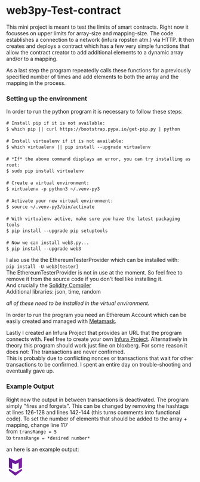 # web3py-Test-contract

This mini project is meant to test the limits of smart contracts. Right now
it focusses on upper limits for array-size and mapping-size. The code establishes
a connection to a network (infura ropsten atm.) via HTTP. It then creates and 
deploys a contract which has a few very simple functions that allow the contract
creator to add additional elements to a dynamic array and/or to a mapping.

As a last step the program repeatedly calls these functions for a previously
specified number of times and add elements to both the array and the mapping
in the process.

### Setting up the environment 

In order to run the python program it is necessary to follow these steps:

```terminal
# Install pip if it is not available:
$ which pip || curl https://bootstrap.pypa.io/get-pip.py | python

# Install virtualenv if it is not available:
$ which virtualenv || pip install --upgrade virtualenv

# *If* the above command displays an error, you can try installing as root:
$ sudo pip install virtualenv

# Create a virtual environment:
$ virtualenv -p python3 ~/.venv-py3

# Activate your new virtual environment:
$ source ~/.venv-py3/bin/activate

# With virtualenv active, make sure you have the latest packaging tools
$ pip install --upgrade pip setuptools

# Now we can install web3.py...
$ pip install --upgrade web3
```

I also use the the EthereumTesterProvider which can be installed with:  
`pip install -U web3[tester]`  
The EthereumTesterProvider is not in use at the moment. So feel free to remove
it from the source code if you don't feel like installing it.   
And crucially the [Solidity Compiler](https://solidity.readthedocs.io/en/latest/installing-solidity.html#binary-packages)  
Additional libraries: json, time, random
  
*all of these need to be installed in the virtual environment.*  

In order to run the program you need an Ethereum Account which can be easily
created and managed with [Metamask](https://metamask.io/).  

Lastly I created an Infura Project that provides an URL that the program connects with. 
Feel free to create your own [Infura Project](https://infura.io).
Alternatively in theory this program should work just fine on bloxberg. For some
reason it does not: The transactions are never confirmed.  
This is probably due to conflicting nonces or transactions that wait for other 
transactions to be confirmed. I spent an entire day on trouble-shooting and eventually
gave up.

### Example Output 

Right now the output in between transactions is deactivated. The program simply 
"fires and forgets". This can be changed by removing the hashtags at lines 126-128
and lines 142-144 (this turns comments into functional code).
To set the number of elements that should be added to the array + mapping, change 
line 117   
from `transRange = 5`  
to 
`transRange = *desired number*`

an here is an example output:  


![example output](https://github.com/adam-p/markdown-here/raw/master/src/common/images/icon48.png "example output")

